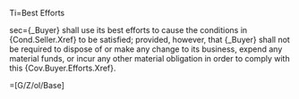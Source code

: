 Ti=Best Efforts

sec={_Buyer} shall use its best efforts to cause the conditions in {Cond.Seller.Xref} to be satisfied; provided, however, that {_Buyer} shall not be required to dispose of or make any change to its business, expend any material funds, or incur any other material obligation in order to comply with this {Cov.Buyer.Efforts.Xref}.

=[G/Z/ol/Base]
